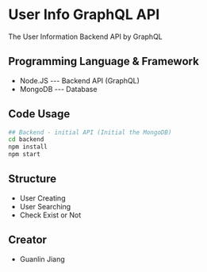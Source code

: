 # User Info GraphQL API
The User Information Backend API by GraphQL

## Programming Language & Framework

- Node.JS --- Backend API (GraphQL)
- MongoDB --- Database

## Code Usage

```bash
## Backend - initial API (Initial the MongoDB)
cd backend
npm install
npm start
```

## Structure

- User Creating
- User Searching
- Check Exist or Not

## Creator

- Guanlin Jiang